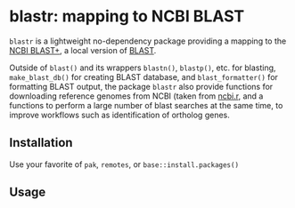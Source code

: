 # blastr: mapping to NCBI BLAST

`blastr` is a lightweight no-dependency package providing a mapping to the [NCBI BLAST+](https://blast.ncbi.nlm.nih.gov/doc/blast-help/downloadblastdata.html), a local version of [BLAST](https://blast.ncbi.nlm.nih.gov/blast/Blast.cgi).

Outside of `blast()` and its wrappers `blastn()`, `blastp()`, etc. for blasting,
`make_blast_db()` for creating BLAST database, and `blast_formatter()` for formatting BLAST output,
the package `blastr` also provide functions for downloading reference genomes from NCBI
(taken from [ncbi.r](https://github.com/J-Moravec/ncbi.r), and a functions to perform a large
number of blast searches at the same time, to improve workflows such as identification of
ortholog genes.

## Installation

Use your favorite of `pak`, `remotes`, or `base::install.packages()`

## Usage
